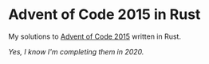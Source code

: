 # Advent of Code 2015 in Rust

My solutions to [Advent of Code 2015](https://adventofcode.com/2015) written in Rust.

*Yes, I know I'm completing them in 2020.*

